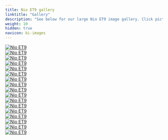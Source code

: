 ```yaml
---
title: Nio ET9 gallery
linktitle: "Gallery"
description: "See below for our large Nio ET9 image gallery. Click pictures for high-resolution versions."
weight: 10
hidden: true
navicon: bi-images
---
```

<!-- markdownlint-disable MD033 -->
<div class="row" id ="my-gallery">
	<div class="pswp-grid-item col-6 col-md-4">
		<a href="https://media.evkx.net/multimedia/models/nio/et9/et9/airbags_1.jpg"
data-pswp-src="https://media.evkx.net/multimedia/models/nio/et9/et9/airbags_1.jpg"
data-pswp-width="2560"
data-pswp-height="1600" 
target="_blank">
			<img src="https://media.evkx.net/multimedia/models/nio/et9/et9/airbags_1_xst.jpg" alt="Nio ET9" class="img-fluid img-thumbnail" />
		</a>
	</div>
	<div class="pswp-grid-item col-6 col-md-4">
		<a href="https://media.evkx.net/multimedia/models/nio/et9/et9/exterior_1.jpg"
data-pswp-src="https://media.evkx.net/multimedia/models/nio/et9/et9/exterior_1.jpg"
data-pswp-width="1680"
data-pswp-height="1000" 
target="_blank">
			<img src="https://media.evkx.net/multimedia/models/nio/et9/et9/exterior_1_xst.jpg" alt="Nio ET9" class="img-fluid img-thumbnail" />
		</a>
	</div>
	<div class="pswp-grid-item col-6 col-md-4">
		<a href="https://media.evkx.net/multimedia/models/nio/et9/et9/exterior_2.jpg"
data-pswp-src="https://media.evkx.net/multimedia/models/nio/et9/et9/exterior_2.jpg"
data-pswp-width="1153"
data-pswp-height="768" 
target="_blank">
			<img src="https://media.evkx.net/multimedia/models/nio/et9/et9/exterior_2_xst.jpg" alt="Nio ET9" class="img-fluid img-thumbnail" />
		</a>
	</div>
	<div class="pswp-grid-item col-6 col-md-4">
		<a href="https://media.evkx.net/multimedia/models/nio/et9/et9/exterior_3.jpg"
data-pswp-src="https://media.evkx.net/multimedia/models/nio/et9/et9/exterior_3.jpg"
data-pswp-width="1680"
data-pswp-height="1280" 
target="_blank">
			<img src="https://media.evkx.net/multimedia/models/nio/et9/et9/exterior_3_xst.jpg" alt="Nio ET9" class="img-fluid img-thumbnail" />
		</a>
	</div>
	<div class="pswp-grid-item col-6 col-md-4">
		<a href="https://media.evkx.net/multimedia/models/nio/et9/et9/exterior_4.jpg"
data-pswp-src="https://media.evkx.net/multimedia/models/nio/et9/et9/exterior_4.jpg"
data-pswp-width="2560"
data-pswp-height="1280" 
target="_blank">
			<img src="https://media.evkx.net/multimedia/models/nio/et9/et9/exterior_4_xst.jpg" alt="Nio ET9" class="img-fluid img-thumbnail" />
		</a>
	</div>
	<div class="pswp-grid-item col-6 col-md-4">
		<a href="https://media.evkx.net/multimedia/models/nio/et9/et9/exterior_5.jpg"
data-pswp-src="https://media.evkx.net/multimedia/models/nio/et9/et9/exterior_5.jpg"
data-pswp-width="2880"
data-pswp-height="1800" 
target="_blank">
			<img src="https://media.evkx.net/multimedia/models/nio/et9/et9/exterior_5_xst.jpg" alt="Nio ET9" class="img-fluid img-thumbnail" />
		</a>
	</div>
	<div class="pswp-grid-item col-6 col-md-4">
		<a href="https://media.evkx.net/multimedia/models/nio/et9/et9/exterior_6.jpg"
data-pswp-src="https://media.evkx.net/multimedia/models/nio/et9/et9/exterior_6.jpg"
data-pswp-width="2560"
data-pswp-height="1600" 
target="_blank">
			<img src="https://media.evkx.net/multimedia/models/nio/et9/et9/exterior_6_xst.jpg" alt="Nio ET9" class="img-fluid img-thumbnail" />
		</a>
	</div>
	<div class="pswp-grid-item col-6 col-md-4">
		<a href="https://media.evkx.net/multimedia/models/nio/et9/et9/exterior_7.jpg"
data-pswp-src="https://media.evkx.net/multimedia/models/nio/et9/et9/exterior_7.jpg"
data-pswp-width="2560"
data-pswp-height="1600" 
target="_blank">
			<img src="https://media.evkx.net/multimedia/models/nio/et9/et9/exterior_7_xst.jpg" alt="Nio ET9" class="img-fluid img-thumbnail" />
		</a>
	</div>
	<div class="pswp-grid-item col-6 col-md-4">
		<a href="https://media.evkx.net/multimedia/models/nio/et9/et9/headlights_1.jpg"
data-pswp-src="https://media.evkx.net/multimedia/models/nio/et9/et9/headlights_1.jpg"
data-pswp-width="2560"
data-pswp-height="1600" 
target="_blank">
			<img src="https://media.evkx.net/multimedia/models/nio/et9/et9/headlights_1_xst.jpg" alt="Nio ET9" class="img-fluid img-thumbnail" />
		</a>
	</div>
	<div class="pswp-grid-item col-6 col-md-4">
		<a href="https://media.evkx.net/multimedia/models/nio/et9/et9/interior_1.jpg"
data-pswp-src="https://media.evkx.net/multimedia/models/nio/et9/et9/interior_1.jpg"
data-pswp-width="2560"
data-pswp-height="1360" 
target="_blank">
			<img src="https://media.evkx.net/multimedia/models/nio/et9/et9/interior_1_xst.jpg" alt="Nio ET9" class="img-fluid img-thumbnail" />
		</a>
	</div>
	<div class="pswp-grid-item col-6 col-md-4">
		<a href="https://media.evkx.net/multimedia/models/nio/et9/et9/interior_2.jpg"
data-pswp-src="https://media.evkx.net/multimedia/models/nio/et9/et9/interior_2.jpg"
data-pswp-width="1401"
data-pswp-height="933" 
target="_blank">
			<img src="https://media.evkx.net/multimedia/models/nio/et9/et9/interior_2_xst.jpg" alt="Nio ET9" class="img-fluid img-thumbnail" />
		</a>
	</div>
	<div class="pswp-grid-item col-6 col-md-4">
		<a href="https://media.evkx.net/multimedia/models/nio/et9/et9/interior_3.jpg"
data-pswp-src="https://media.evkx.net/multimedia/models/nio/et9/et9/interior_3.jpg"
data-pswp-width="2560"
data-pswp-height="1600" 
target="_blank">
			<img src="https://media.evkx.net/multimedia/models/nio/et9/et9/interior_3_xst.jpg" alt="Nio ET9" class="img-fluid img-thumbnail" />
		</a>
	</div>
	<div class="pswp-grid-item col-6 col-md-4">
		<a href="https://media.evkx.net/multimedia/models/nio/et9/et9/main_1.jpg"
data-pswp-src="https://media.evkx.net/multimedia/models/nio/et9/et9/main_1.jpg"
data-pswp-width="2560"
data-pswp-height="1360" 
target="_blank">
			<img src="https://media.evkx.net/multimedia/models/nio/et9/et9/main_1_xst.jpg" alt="Nio ET9" class="img-fluid img-thumbnail" />
		</a>
	</div>
	<div class="pswp-grid-item col-6 col-md-4">
		<a href="https://media.evkx.net/multimedia/models/nio/et9/et9/secondrowseats_1.jpg"
data-pswp-src="https://media.evkx.net/multimedia/models/nio/et9/et9/secondrowseats_1.jpg"
data-pswp-width="2560"
data-pswp-height="1600" 
target="_blank">
			<img src="https://media.evkx.net/multimedia/models/nio/et9/et9/secondrowseats_1_xst.jpg" alt="Nio ET9" class="img-fluid img-thumbnail" />
		</a>
	</div>
	<div class="pswp-grid-item col-6 col-md-4">
		<a href="https://media.evkx.net/multimedia/models/nio/et9/et9/secondrowseats_2.jpg"
data-pswp-src="https://media.evkx.net/multimedia/models/nio/et9/et9/secondrowseats_2.jpg"
data-pswp-width="1680"
data-pswp-height="1280" 
target="_blank">
			<img src="https://media.evkx.net/multimedia/models/nio/et9/et9/secondrowseats_2_xst.jpg" alt="Nio ET9" class="img-fluid img-thumbnail" />
		</a>
	</div>
	<div class="pswp-grid-item col-6 col-md-4">
		<a href="https://media.evkx.net/multimedia/models/nio/et9/et9/secondrowseats_3.jpg"
data-pswp-src="https://media.evkx.net/multimedia/models/nio/et9/et9/secondrowseats_3.jpg"
data-pswp-width="2560"
data-pswp-height="1600" 
target="_blank">
			<img src="https://media.evkx.net/multimedia/models/nio/et9/et9/secondrowseats_3_xst.jpg" alt="Nio ET9" class="img-fluid img-thumbnail" />
		</a>
	</div>
	<div class="pswp-grid-item col-6 col-md-4">
		<a href="https://media.evkx.net/multimedia/models/nio/et9/et9/wheels_1.jpg"
data-pswp-src="https://media.evkx.net/multimedia/models/nio/et9/et9/wheels_1.jpg"
data-pswp-width="2560"
data-pswp-height="1360" 
target="_blank">
			<img src="https://media.evkx.net/multimedia/models/nio/et9/et9/wheels_1_xst.jpg" alt="Nio ET9" class="img-fluid img-thumbnail" />
		</a>
	</div>
</div>
<script type="module">
  import PhotoSwipeLightbox from '/js/photoswipe-lightbox.esm.js';
    const lightbox = new PhotoSwipeLightbox({
       gallery: '#my-gallery',
        children: 'a',
        pswpModule: () => import('/js/photoswipe.esm.js')
    });
lightbox.init();
</script>
